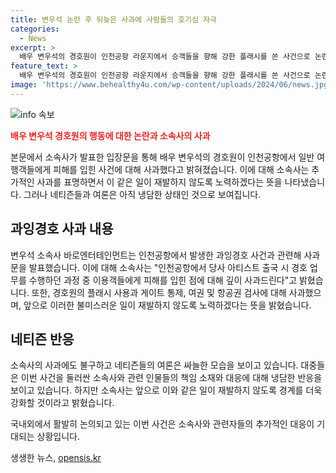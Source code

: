 ```yaml
---
title: 변우석 논란 후 뒤늦은 사과에 사람들의 호기심 자극
categories:
  - News
excerpt: >
  배우 변우석의 경호원이 인천공항 라운지에서 승객들을 향해 강한 플래시를 쏜 사건으로 논란이 일고 있으며, 소속사는 이에 대해 사과했다. 이용객들을 향해 플래시를 비춘 행동을 멈추라고 요청하고, 일반 여행객을 향해 출입을 통제하고 여권과 항공권을 검사한 점에 대해도 사과했다. 소속사는 불편을 겪은 이용객들에게 고개 숙여 사과하며, 앞으로는 불편을 끼치지 않도록 노력하겠다고 밝혔다. 하지만 네티즌들은 아직까지 실망과 비난의 목소리를 내고 있다.
feature_text: >
  배우 변우석의 경호원이 인천공항 라운지에서 승객들을 향해 강한 플래시를 쏜 사건으로 논란이 일고 있으며, 소속사는 이에 대해 사과했다. 이용객들을 향해 플래시를 비춘 행동을 멈추라고 요청하고, 일반 여행객을 향해 출입을 통제하고 여권과 항공권을 검사한 점에 대해도 사과했다. 소속사는 불편을 겪은 이용객들에게 고개 숙여 사과하며, 앞으로는 불편을 끼치지 않도록 노력하겠다고 밝혔다. 하지만 네티즌들은 아직까지 실망과 비난의 목소리를 내고 있다.
image: 'https://www.behealthy4u.com/wp-content/uploads/2024/06/news.jpg'
---
```


<p><img src="https://www.behealthy4u.com/wp-content/uploads/2024/06/news.jpg" alt="info 속보" /></p>

<p><b><span style="color: #ee2323;">배우 변우석 경호원의 행동에 대한 논란과 소속사의 사과</span></b></p>

<p>본문에서 소속사가 발표한 입장문을 통해 배우 변우석의 경호원이 인천공항에서 일반 여행객들에게 피해를 입힌 사건에 대해 사과했다고 밝혀졌습니다. 이에 대해 소속사는 추가적인 사과를 표명하면서 이 같은 일이 재발하지 않도록 노력하겠다는 뜻을 나타냈습니다. 그러나 네티즌들과 여론은 아직 냉담한 상태인 것으로 보여집니다.</p>

<h2 data-ke-size="size26">과잉경호 사과 내용</h2>

<p>변우석 소속사 바로엔터테인먼트는 인천공항에서 발생한 과잉경호 사건과 관련해 사과문을 발표했습니다. 이에 대해 소속사는 "인천공항에서 당사 아티스트 출국 시 경호 업무를 수행하던 과정 중 이용객들에게 피해를 입힌 점에 대해 깊이 사과드린다"고 밝혔습니다. 또한, 경호원의 플래시 사용과 게이트 통제, 여권 및 항공권 검사에 대해 사과했으며, 앞으로 이러한 불미스러운 일이 재발하지 않도록 노력하겠다는 뜻을 밝혔습니다.</p>

<h2 data-ke-size="size26">네티즌 반응</h2>

<p>소속사의 사과에도 불구하고 네티즌들의 여론은 싸늘한 모습을 보이고 있습니다. 대중들은 이번 사건을 둘러싼 소속사와 관련 인물들의 책임 소재와 대응에 대해 냉담한 반응을 보이고 있습니다. 하지만 소속사는 앞으로 이와 같은 일이 재발하지 않도록 경계를 더욱 강화할 것이라고 밝혔습니다.</p>

<p>국내외에서 활발히 논의되고 있는 이번 사건은 소속사와 관련자들의 추가적인 대응이 기대되는 상황입니다.</p>
생생한 뉴스, <a href="https://opensis.kr" rel="dofollow">opensis.kr</a>


